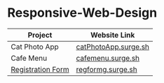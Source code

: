 # Responsive-Web-Design

Project  | Website Link
------------- | -------------
Cat Photo App | [catPhotoApp.surge.sh](http://catPhotoApp.surge.sh)
Cafe Menu  | [cafemenu.surge.sh](http://cafemenu.surge.sh)
[Registration Form](https://github.com/arshiashaik/Responsive-Web-Design/tree/main/RegistrationForm)  | [regformg.surge.sh](http://regformg.surge.sh)

